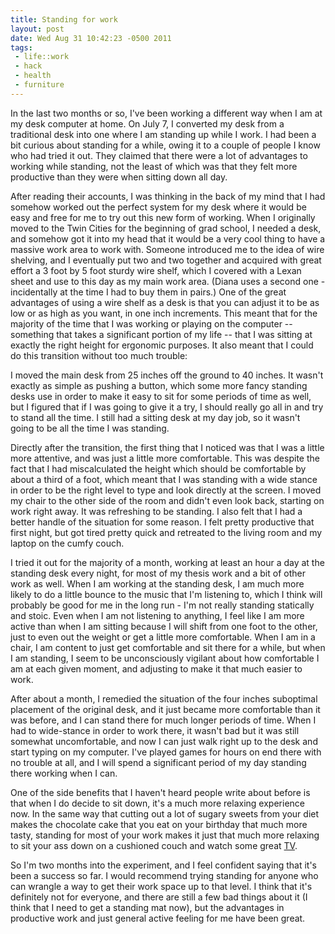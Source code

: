 ```yaml
--- 
title: Standing for work
layout: post
date: Wed Aug 31 10:42:23 -0500 2011
tags:
 - life::work
 - hack
 - health
 - furniture
---
```

In the last two months or so, I've been working a different way when I
am at my desk computer at home.   On July 7, I converted my desk from
a traditional desk into one where I am standing up while I work.  I
had been a bit curious about standing for a while, owing it to a
couple of people I know who had tried it out.  They claimed that there
were a lot of advantages to working while standing, not the least of
which was that they felt more productive than they were when sitting
down all day.

After reading their accounts, I was thinking in the back of my mind
that I had somehow worked out the perfect system for my desk where it
would be easy and free for me to try out this new form of working.
When I originally moved to the Twin Cities for the beginning
of grad school, I needed a desk, and somehow got it into my head that
it would be a very cool thing to have a massive work area to work
with.   Someone introduced me to the idea of wire shelving, and I
eventually put two and two together and acquired with great effort a
3 foot by 5 foot sturdy wire shelf, which I covered with a Lexan sheet
and use to this day as my main work area.
(Diana uses a second one - incidentally at the time I had to buy them
in pairs.)
One of the great advantages of using a wire shelf as a desk is that
you can adjust it to be as low or as high as you want, in one inch
increments.  This meant that for the majority of the time that I was
working or playing on the computer -- something that takes a
significant portion of my life -- that I was sitting at exactly the
right height for ergonomic purposes.  It also meant that I could do
this transition without too much trouble:


I moved the main desk from 25 inches off the ground to 40 inches.
It wasn't exactly as simple as pushing a button, which some more fancy
standing desks use in order to make it easy to sit for some periods of
time as well, but I figured that if I was going to give it a try, I
should really go all in and try to stand all the time.  I still had a
sitting desk at my day job, so it wasn't going to be all the time I
was standing.

Directly after the transition, the first thing that I noticed was that
I was a little more attentive, and was just a little more comfortable.  This
was despite the fact that I had miscalculated the height which should
be comfortable by about a third of a foot, which meant that I was
standing with a wide stance in order to be the right level to type and
look directly at the screen.  I moved my chair to the other side of
the room and didn't even look back, starting on work right away.  It
was refreshing to be standing.  I also felt that I had a better handle
of the situation for some reason.  I felt pretty productive that first
night, but got tired pretty quick and retreated to the living room and
my laptop on the cumfy couch.

I tried it out for the majority of a month, working at least an hour a
day at the standing desk every night, for most of my thesis work and a
bit of other work as well.  When I am working at the standing desk, I
am much more likely to do a little bounce to the music that I'm
listening to, which I think will probably be good for me in the long
run - I'm not really standing statically and stoic.  Even when I am
not listening to anything, I feel like I am more active than when I am
sitting because I will shift from one foot to the other, just to even
out the weight or get a little more comfortable.  When I am in a chair,
I am content to just get comfortable and sit there for a while, but
when I am standing, I seem to be unconsciously vigilant about how
comfortable I am at each given moment, and adjusting to make it that
much easier to work.

After about a month, I remedied the situation of the four inches
suboptimal placement of the original desk, and it just became more
comfortable than it was before, and I can stand there for much longer
periods of time.  When I had to wide-stance in order to work there, it
wasn't bad but it was still somewhat uncomfortable, and now I can just
walk right up to the desk and start typing on my computer.  I've
played games for hours on end there with no trouble at all, and
I will spend a significant period of my day standing there working
when I can.

One of the side benefits that I haven't heard people write about
before is that when I do decide to sit down, it's a much more relaxing
experience now.   In the same way that cutting out a lot of sugary
sweets from your diet makes the chocolate cake that you eat on your
birthday that much more tasty, standing for most of your work makes it
just that much more relaxing to sit your ass down on a cushioned couch
and watch some great [TV](http://wherestheclicker.com/).

So I'm two months into the experiment, and I feel confident saying
that it's been a success so far.  I would recommend trying standing
for anyone who can wrangle a way to get their work space up to that
level.  I think that it's definitely not for everyone, and there are
still a few bad things about it (I think that I need to get a standing
mat now), but the advantages in productive work and just general
active feeling for me have been great.
